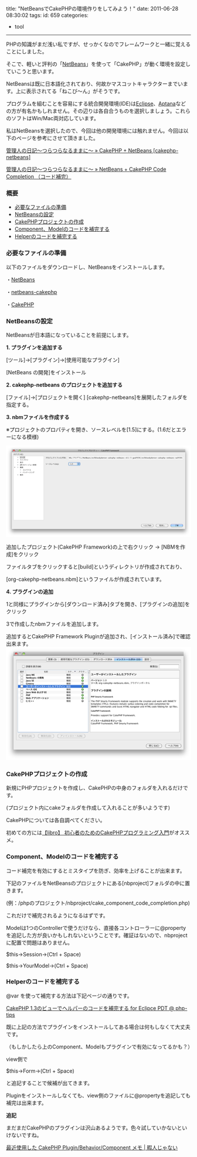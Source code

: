 title: "NetBeansでCakePHPの環境作りをしてみよう！"
date: 2011-06-28 08:30:02
tags:
id: 659
categories:
  - tool
---

PHPの知識がまだ浅い私ですが、せっかくなのでフレームワークと一緒に覚えることにしました。

そこで、軽いと評判の「[NetBeans](http://ja.netbeans.org/)」を使って「CakePHP」が動く環境を設定していこうと思います。

NetBeansは既に日本語化されており、何故かマスコットキャラクターまでいます。上に表示されてる「ねこび〜ん」がそうです。

プログラムを組むことを容易にする統合開発環境(IDE)は[Eclipse](http://mergedoc.sourceforge.jp/)、[Aptana](http://www.aptana.com/)などの方が有名かもしれません。その辺りは各自合うものを選択しましょう。これらのソフトはWin/Mac両対応しています。

私はNetBeansを選択したので、今回は他の開発環境には触れません。<!--more-->今回は以下のページを参考にさせて頂きました。

[管理人の日記～つらつらなるままに～ » CakePHP + NetBeans [cakephp-netbeans]](http://fuettc.com/wordpress/?p=485 "Link to 管理人の日記～つらつらなるままに～ » CakePHP + NetBeans [cakephp-netbeans]")

[管理人の日記～つらつらなるままに～ » NetBeans + CakePHP Code Completion （コード補完）](http://fuettc.com/wordpress/?p=1150 "Link to 管理人の日記～つらつらなるままに～ » NetBeans + CakePHP Code Completion （コード補完）")

### 概要

*   [必要なファイルの準備](#h3-1)
*   [NetBeansの設定](#h3-2)
*   [CakePHPプロジェクトの作成](#h3-3)
*   [Component、Modelのコードを補完する](#h3-4)
*   [Helperのコードを補完する](#h3-5)

### 必要なファイルの準備

以下のファイルをダウンロードし、NetBeansをインストールします。

・[NetBeans](http://ja.netbeans.org/)

・[netbeans-cakephp](https://github.com/evilbloodydemon/cakephp-netbeans/tree/autocomplete)

・[CakePHP](http://cakephp.jp/)

### NetBeansの設定

NetBeansが日本語になっていることを前提にします。

**1\. プラグインを追加する**

[ツール]->[プラグイン]->[使用可能なプラグイン]

[NetBeans の開発]をインストール

**2\. cakephp-netbeans のプロジェクトを追加する**

[ファイル]->[プロジェクトを開く]
[cakephp-netbeans]を展開したフォルダを指定する。

**3\. nbmファイルを作成する**

※プロジェクトのプロパティを開き、ソースレベルを[1.5]にする。(1.6だとエラーになる模様)

![ソースレベル](/tool/netbeans-cakephp/sourclevel.png "ソースレベルを1.5に")

追加したプロジェクト(CakePHP Framework)の上で右クリック -> [NBMを作成]をクリック

ファイルタブをクリックすると[build]というディレクトリが作成されており、

[org-cakephp-netbeans.nbm]というファイルが作成されています。

**4\. プラグインの追加**

1と同様にプラグインから[ダウンロード済み]タブを開き、[プラグインの追加]をクリック

3で作成したnbmファイルを追加します。

追加するとCakePHP Framework Pluginが追加され、[インストール済み]で確認出来ます。
![Cakephp plugin add](/tool/netbeans-cakephp/cakephp-plugin-add.png "cakephp-plugin-add.png")

### CakePHPプロジェクトの作成

新規にPHPプロジェクトを作成し、CakePHPの中身のフォルダを入れるだけです。

(プロジェクト内にcakeフォルダを作成して入れることが多いようです)

CakePHPについては各自調べてください。

初めての方には[【libro】 初心者のためのCakePHPプログラミング入門](http://libro.tuyano.com/index2?id=8002 "Link to 【libro】 初心者のためのCakePHPプログラミング入門")がオススメ。

### Component、Modelのコードを補完する

コード補完を有効にするとミスタイプを防ぎ、効率を上げることが出来ます。

下記のファイルをNetBeansのプロジェクトにある[nbproject]フォルダの中に置きます。

(例：/phpのプロジェクト/nbproject/cake_component_code_completion.php)

これだけで補完されるようになるはずです。

Modelは1つのControllerで使うだけなら、直接各コントローラーに@propertyを追記した方が良いかもしれないということです。確証はないので、nbprojectに配置で問題はありません。
<script src="https://gist.github.com/934205.js?file=cake_component_code_completion.php"></script>

$this->Session->(Ctrl + Space)

$this->YourModel->(Ctrl + Space)

### Helperのコードを補完する

@var を使って補完する方法は下記ページの通りです。

[CakePHP 1.3のビューでヘルパーのコードを補完する for Eclipce PDT @ php-tips](http://php-tips.com/php/cakephp-php/2010/08/code-completion-in-cakephp1_3-views-for-eclipse-pdt "Link to CakePHP 1.3のビューでヘルパーのコードを補完する for Eclipce PDT @ php-tips")

既に上記の方法でプラグインをインストールしてある場合は何もしなくて大丈夫です。

（もしかしたら上のComponent、Modelもプラグインで有効になってるかも？）
<script src="https://gist.github.com/934219.js?file=cake_helper_code_completion.php"></script>

view側で

$this->Form->(Ctrl + Space)

と追記することで候補が出てきます。

Pluginをインストールしなくても、view側のファイルに@propertyを追記しても補完は出来ます。

**追記**

まだまだCakePHPのプラグインは沢山あるようです。色々試していかないといけないですね。

[最近使用した CakePHP Plugin/Behavior/Component メモ | 暇人じゃない](http://cho-co.be/blog/cakephp/recently-used-cakephp-plugin-behavior-component/ "Link to 最近使用した CakePHP Plugin/Behavior/Component メモ | 暇人じゃない")